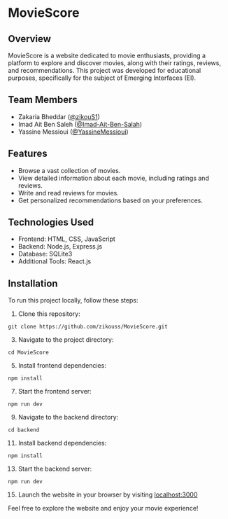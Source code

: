 # MovieScore

## Overview

MovieScore is a website dedicated to movie enthusiasts, providing a platform to explore and discover movies, along with their ratings, reviews, and recommendations. This project was developed for educational purposes, specifically for the subject of Emerging Interfaces (EI).

## Team Members

- Zakaria Bheddar ([@zikouS1](https://github.com/zikouss))
- Imad Ait Ben Saleh ([@Imad-Ait-Ben-Salah](https://github.com/Imad-Ait-Ben-Salah))
- Yassine Messioui ([@YassineMessioui](https://github.com/YassineMessioui))

## Features

- Browse a vast collection of movies.
- View detailed information about each movie, including ratings and reviews.
- Write and read reviews for movies.
- Get personalized recommendations based on your preferences.

## Technologies Used

- Frontend: HTML, CSS, JavaScript
- Backend: Node.js, Express.js
- Database: SQLite3
- Additional Tools: React.js

## Installation

To run this project locally, follow these steps:

1. Clone this repository:
```
git clone https://github.com/zikouss/MovieScore.git
```
3. Navigate to the project directory:
```
cd MovieScore
```
5. Install frontend dependencies:
```
npm install
```
7. Start the frontend server:
```
npm run dev
```
9. Navigate to the backend directory:
```
cd backend
```
11. Install backend dependencies:
```
npm install
```
13. Start the backend server:
```
npm run dev
```
15. Launch the website in your browser by visiting [localhost:3000](http://localhost:3000)

Feel free to explore the website and enjoy your movie experience!
